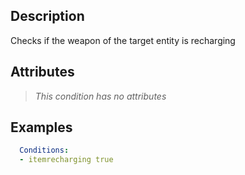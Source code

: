 ## Description
Checks if the weapon of the target entity is recharging


## Attributes
>*This condition has no attributes*


## Examples
```yaml
  Conditions:
  - itemrecharging true
```